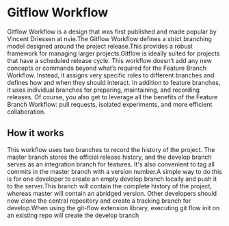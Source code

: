 # Gitflow Workflow

Gitflow Workflow is a design that was first published and made popular by Vincent Driessen at nvie.The Gitflow Workflow
defines a strict branching model designed around the project release.This provides a robust framework for managing larger
projects.Gitflow is ideally suited for projects that have a scheduled release cycle. This workflow doesn’t add any new 
concepts or commands beyond what’s required for the Feature Branch Workflow. Instead, it assigns very specific roles to 
different branches and defines how and when they should interact. In addition to feature branches, it uses individual 
branches for preparing, maintaining, and recording releases. Of course, you also get to leverage all the benefits of the
Feature Branch Workflow: pull requests, isolated experiments, and more efficient collaboration.

## How it works

This workflow uses two branches to record the history of the project. The master branch stores the official release 
history, and the develop branch serves as an integration branch for features. It's also convenient to tag all commits 
in the master branch with a version number.A simple way to do this is for one developer to create an empty develop 
branch locally and push it to the server.This branch will contain the complete history of the project, whereas master 
will contain an abridged version. Other developers should now clone the central repository and create a tracking branch for
develop.When using the git-flow extension library, executing git flow init on an existing repo will create the develop 
branch